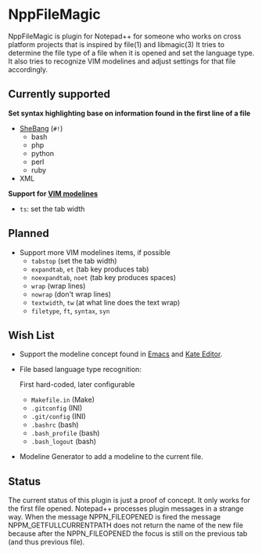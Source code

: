 NppFileMagic
============

NppFileMagic is plugin for Notepad++ for someone who works on cross platform projects that is inspired by file(1) and libmagic(3)
It tries to determine the file type of a file when it is opened and set the language type.
It also tries to recognize VIM modelines and adjust settings for that file accordingly.

Currently supported
-------------------

**Set syntax highlighting base on information found in the first line of a file**

* [SheBang](https://en.wikipedia.org/wiki/Shebang_%28Unix%29) (`#!`)
	- bash
	- php
	- python
	- perl
	- ruby
* XML

**Support for [VIM modelines](http://vim.wikia.com/wiki/Modeline_magic)**

* `ts`: set the tab width

Planned
-------

* Support more VIM modelines items, if possible
	- `tabstop` (set the tab width)
	- `expandtab`, `et` (tab key produces tab)
	- `noexpandtab`, `noet` (tab key produces spaces)
	- `wrap` (wrap lines)
	- `nowrap` (don't wrap lines)
	- `textwidth`, `tw` (at what line does the text wrap)
	- `filetype`, `ft`, `syntax`, `syn`

Wish List
---------

* Support the modeline concept found in [Emacs](http://www.gnu.org/software/emacs/manual/html_node/emacs/Specifying-File-Variables.html) and [Kate Editor](http://kate-editor.org/2006/02/09/kate-modelines/).

* File based language type recognition:

	First hard-coded, later configurable

	- `Makefile.in`		(Make)
	- `.gitconfig`		(INI)
	- `.git/config`		(INI)
	- `.bashrc`			(bash)
	- `.bash_profile`	(bash)
	- `.bash_logout`	(bash)

* Modeline Generator to add a modeline to the current file.

Status
------

The current status of this plugin is just a proof of concept. It only works for the first file opened.
Notepad++ processes plugin messages in a strange way. When the message NPPN_FILEOPENED is fired the message NPPM_GETFULLCURRENTPATH does not return the name of the new file because after the NPPN_FILEOPENED the focus is still on the previous tab (and thus previous file).
